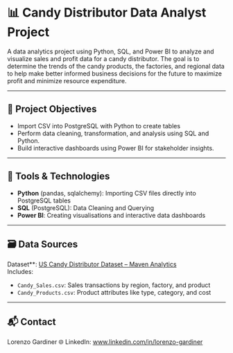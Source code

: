 # 📊 Candy Distributor Data Analyst Project

A data analytics project using Python, SQL, and Power BI to analyze and visualize sales and profit data for a candy distributor. The goal is to determine the trends of the candy products, the factories, and regional data to help make better informed business decisions for the future to maximize profit and minimize resource expenditure.

---

## 🚀 Project Objectives

- Import CSV into PostgreSQL with Python to create tables
- Perform data cleaning, transformation, and analysis using SQL and Python.
- Build interactive dashboards using Power BI for stakeholder insights.

---

## 🧰 Tools & Technologies

- **Python** (pandas, sqlalchemy): Importing CSV files directly into PostgreSQL tables
- **SQL** (PostgreSQL): Data Cleaning and Querying
- **Power BI**: Creating visualisations and interactive data dashboards
---

## 🗃️ Data Sources

Dataset**: [US Candy Distributor Dataset – Maven Analytics](https://mavenanalytics.io/data-playground?order=date_added%2Cdesc&tags=Business)  
Includes:

- `Candy_Sales.csv`: Sales transactions by region, factory, and product  
- `Candy_Products.csv`: Product attributes like type, category, and cost

---


## 📬 Contact
Lorenzo Gardiner
🌐 LinkedIn: www.linkedin.com/in/lorenzo-gardiner

